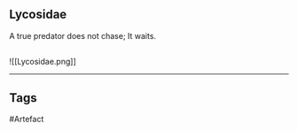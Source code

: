 ## Lycosidae
A true predator does not chase; It waits.
## 
![[Lycosidae.png]]

---
## Tags
#Artefact